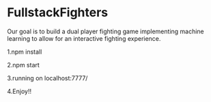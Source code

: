 # FullstackFighters

Our goal is to build a dual player fighting game implementing machine learning to allow for an interactive fighting experience.

1.npm install

2.npm start

3.running on localhost:7777/

4.Enjoy!!
